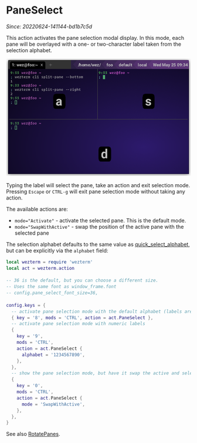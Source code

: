 # PaneSelect

*Since: 20220624-141144-bd1b7c5d*

This action activates the pane selection modal display. In this mode, each pane
will be overlayed with a one- or two-character label taken from the selection
alphabet.

![Pane Select](../../../screenshots/pane-select.png)

Typing the label will select the pane, take an action and exit selection mode.
Pressing `Escape` or `CTRL-g` will exit pane selection mode without taking any
action.

The available actions are:

* `mode="Activate"` - activate the selected pane. This is the default mode.
* `mode="SwapWithActive"` - swap the position of the active pane with the selected pane

The selection alphabet defaults to the same value as [quick_select_alphabet](../config/quick_select_alphabet.md), but can be explicitly via the `alphabet` field:

```lua
local wezterm = require 'wezterm'
local act = wezterm.action

-- 36 is the default, but you can choose a different size.
-- Uses the same font as window_frame.font
-- config.pane_select_font_size=36,

config.keys = {
  -- activate pane selection mode with the default alphabet (labels are "a", "s", "d", "f" and so on)
  { key = '8', mods = 'CTRL', action = act.PaneSelect },
  -- activate pane selection mode with numeric labels
  {
    key = '9',
    mods = 'CTRL',
    action = act.PaneSelect {
      alphabet = '1234567890',
    },
  },
  -- show the pane selection mode, but have it swap the active and selected panes
  {
    key = '0',
    mods = 'CTRL',
    action = act.PaneSelect {
      mode = 'SwapWithActive',
    },
  },
}
```

See also [RotatePanes](RotatePanes.md).
